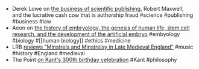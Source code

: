 - Derek Lowe on [the business of scientific publishing](https://www.science.org/content/blog-post/business-scientific-publishing), Robert Maxwell, and the lucrative cash cow that is authorship fraud #science #publishing #business #law
- Aeon on [the history of embryology, the genesis of human life, stem cell research, and the development of the artificial embryo](https://aeon.co/essays/after-3000-years-of-science-the-embryo-is-very-different) #embyology #biology #[[human biology]] #ethics #medicine
- LRB [reviews "Minstrels and Minstrelsy in Late Medieval England"](https://www.lrb.co.uk/the-paper/v46/n10/irina-dumitrescu/pimps-and-prodigals) #music #history #England #medieval
- The Point [on Kant's 300th birthday celebration](https://thepointmag.com/examined-life/an-enlightened-age-drag/) #Kant #philosophy